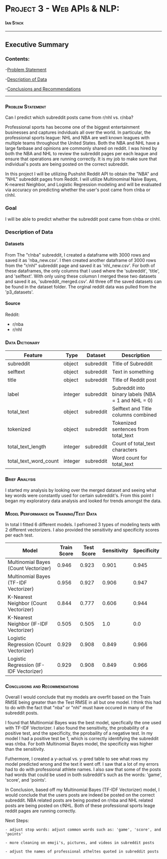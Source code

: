# <span style="font-variant:small-caps;">Project 3 - Web APIs & NLP:</span>
#### <span style="font-variant:small-caps;">Ian Stack</span>

---

## Executive Summary

### Contents:
-[Problem Statement](#Problem-Statement)

-[Description of Data](#Description-of-Data)

-[Conclusions and Recommendations](#Conclusions-and-Recomendations)

---
### <span style="font-variant:small-caps;">Problem Statement</span> 
Can I predict which subreddit posts came from r/nhl vs. r/nba?

Professional sports has become one of the biggest entertainment businesses and captures indviduals all over the world. In particular, the professional sports league: NHL and NBA are well known leagues with multiple teams throughout the United States. Both the NBA and NHL have a large fanbase and opinions are commonly shared on reddit. I was hired by both the NBA and NHL to review the subreddit pages per each league and ensure that operations are running correctly. It is my job to make sure that individual's posts are being posted on the correct subreddit.

In this project I will be utilizing Pushshit Reddit API to obtain the "NBA" and "NHL" subreddit pages from Reddit. I will utilize Multinominal Naive Bayes, K-nearest Neighbor, and Logistic Regression modeling and will be evaluated via accuracy on predicting whether the user's post came from r/nba or r/nhl.

### Goal

I will be able to predict whether the subreddit post came from r/nba or r/nhl.

### Description of Data

#### Datasets
From The "r/nba" subreddit, I created a dataframe with 3000 rows and saved it as 'nba_new.csv'.  I then created another dataframe of 3000 rows from the "r/nhl" subreddit page and saved it as 'nhl_new.csv'.  For both of these dataframes, the only columns that I used where the 'subreddit', 'title', and 'selftext'.  With only using these columsn I merged these two datasets and saved it as, 'subreddit_merged.csv'.  All three off the saved datasets can be found in the dataset folder.  The orginal reddit data was pulled from the 'p3_datasets'.
 

#### Source
Reddit:
- r/nba
- r/nhl


### <span style="font-variant:small-caps;">Data Dictionary</span>
|Feature|Type|Dataset|Description|
|---|---|---|---|
|subreddit|object|subreddit|Title of Subreddit|
|selftext|object|subreddit|Text in something|
|title|object|subreddit|Title of Reddit post|
|label|integer|subreddit|Subreddit into binary labels (NBA = 1 and NHL = 0)|
|total_text|object|subreddit|Selftext and Title columns combined|
|tokenized|object|subreddit|Tokenized sentences from total_text|
|total_text_length|integer|subreddit|Count of total_text characters|
|total_text_word_count|integer|subreddit|Word count for total_text|

### <span style="font-variant:small-caps;">Brief Analysis</span>
I started my analysis by looking over the merged dataset and seeing what key words were constantly used for certain subreddit's.  From this point I began my exploratory data analysis and looked for trends amongst the data. 


### <span style="font-variant:small-caps;">Model Performance on Training/Test Data</span>
In total I fitted 6 different models.  I pefromed 3 types of modeling tests with 2 different vectorizers.  I also provided the sensitivity and specificity scores per each test.

| Model | Train Score | Test Score | Sensitivity | Specificity |
| --- | --- | --- | --- | --- |
| Multinomial Bayes (Count Vectorizer) | 0.946 | 0.923 | 0.901 | 0.945 |
| Multinomial Bayes (TF-IDF Vectorizer) | 0.956 | 0.927 | 0.906 | 0.947 |
| K-Nearest Neighbor (Count Vectorizer) | 0.844 | 0.777 | 0.606 | 0.944 |
| K-Nearest Neighbor (IF-IDF Vectorizer) | 0.505 | 0.505 | 1.0 | 0.0 |
| Logistic Regression (Count Vectorizer) | 0.929 | 0.908 | 0.849 | 0.966 |
| Logistic Regression (IF-IDF Vectorizer) | 0.929 | 0.908 | 0.849 | 0.966 |


### <span style="font-variant:small-caps;">Conclusions and Recommendations</span>

Overall I would conclude that my models are overfit based on the Train RMSE being greater than the Test RMSE in all but
one model.  I think this had to do with the fact that "nba" or "nhl" must have occured in many of the subreddit
posts.

I found that Multinomial Bayes was the best model, specfically the one used with TF-IDF Vectorizer.  I also found the
sensitivity, the probability of a positive test, and the specificity, the pprobaility of a negative test.  In my model I
had a positive test be 1, which is correctly identifying the subreddit was r/nba.  For both Multinomial Bayes
model, the specificity was higher than the sensitivity.

Futhermore, I created a y-actual vs. y-pred table to see what rows my model predicted wrong and the text it 
went off.  I saw that a lot of my errors had to do with professional athlete names.  I also saw that some of the posts
had words that could be used in both subreddit's such as the words: 'game', 'score', and 'points'.

In Conclusion, based off my Multinomial Bayes (TF-IDF Vectorizer) model, I would conclude that the users posts are 
indeed be posted on the correct subreddit.  NBA related posts are being posted on r/nba and NHL related posts
are being posted on r/NHL.  Both of these professional sports leage reddit pages are running correctly.

Next Steps:

    - adjust stop words: adjust common words such as: 'game', 'score', and 'points'
    
    - more cleaning on emoji's, pictures, and videos in subreddit posts
    
    - adjust the names of professional atheltes quoted in subreddit posts